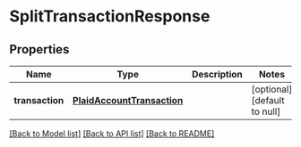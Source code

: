 # SplitTransactionResponse
## Properties

| Name | Type | Description | Notes |
|------------ | ------------- | ------------- | -------------|
| **transaction** | [**PlaidAccountTransaction**](PlaidAccountTransaction.md) |  | [optional] [default to null] |

[[Back to Model list]](../README.md#documentation-for-models) [[Back to API list]](../README.md#documentation-for-api-endpoints) [[Back to README]](../README.md)

